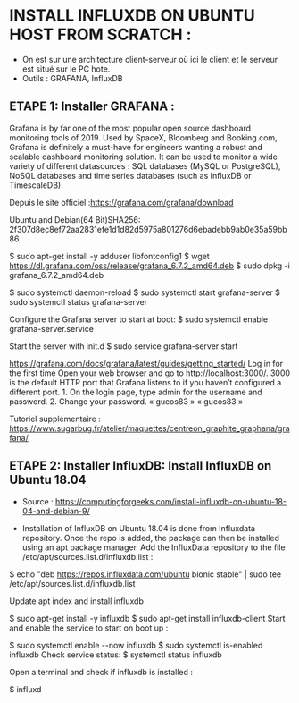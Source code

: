 # INSTALL INFLUXDB ON UBUNTU HOST FROM SCRATCH :


* On est sur une architecture client-serveur où ici le client et le serveur est situé sur le PC hote.
* Outils : GRAFANA, InfluxDB



## ETAPE 1: Installer GRAFANA :

Grafana is by far one of the most popular open source dashboard monitoring tools of 2019. 
Used by SpaceX, Bloomberg and Booking.com, Grafana is definitely a must-have for engineers wanting a robust and scalable dashboard monitoring solution.
It can be used to monitor a wide variety of different datasources : SQL databases (MySQL or PostgreSQL), NoSQL databases and time series databases (such as InfluxDB or TimescaleDB)

Depuis le site officiel :https://grafana.com/grafana/download 

Ubuntu and Debian(64 Bit)SHA256: 2f307d8ec8ef72aa2831efe1d1d82d5975a801276d6ebadebb9ab0e35a59bb86 

 
$ sudo apt-get install -y adduser libfontconfig1
$ wget https://dl.grafana.com/oss/release/grafana_6.7.2_amd64.deb
$ sudo dpkg -i grafana_6.7.2_amd64.deb



$ sudo systemctl daemon-reload
$ sudo systemctl start grafana-server
$ sudo systemctl status grafana-server

Configure the Grafana server to start at boot:
$ sudo systemctl enable grafana-server.service

Start the server with init.d
$ sudo service grafana-server start



https://grafana.com/docs/grafana/latest/guides/getting_started/
Log in for the first time
Open your web browser and go to http://localhost:3000/. 3000 is the default HTTP port that Grafana listens to if you haven’t configured a different port. 
    1. On the login page, type admin for the username and password. 
    2. Change your password.  « gucos83 » « gucos83 »

Tutoriel supplémentaire :
https://www.sugarbug.fr/atelier/maquettes/centreon_graphite_graphana/grafana/

## ETAPE 2: Installer InfluxDB: Install InfluxDB on Ubuntu 18.04

* Source : https://computingforgeeks.com/install-influxdb-on-ubuntu-18-04-and-debian-9/

* Installation of InfluxDB on Ubuntu 18.04 is done from Influxdata repository. Once the repo is added, the package can then be installed using an apt package manager. Add the InfluxData repository to the file  /etc/apt/sources.list.d/influxdb.list : 

$ echo "deb https://repos.influxdata.com/ubuntu bionic stable" | sudo tee /etc/apt/sources.list.d/influxdb.list


Update apt index and install influxdb 

$ sudo apt-get install -y influxdb
$ sudo apt-get install influxdb-client
Start and enable the service to start on boot up : 

$ sudo systemctl enable --now influxdb
$ sudo systemctl is-enabled influxdb
Check service status:
$ systemctl status influxdb

Open a terminal and check if influxdb is installed :

$ influxd


